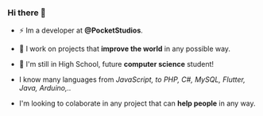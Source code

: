### Hi there 👋
- ⚡ Im a developer at **@PocketStudios**.

- 🔭 I work on projects that **improve the world** in any possible way.

- 🌱 I'm still in High School, future **computer science** student!

- I know many languages from _JavaScript, to PHP, C#, MySQL, Flutter, Java, Arduino,.._

- I'm looking to colaborate in any project that can **help people** in any way.
